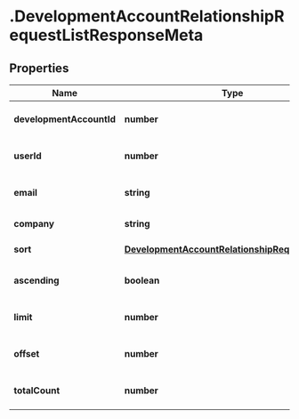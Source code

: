 # .DevelopmentAccountRelationshipRequestListResponseMeta

## Properties

Name | Type | Description | Notes
------------ | ------------- | ------------- | -------------
**developmentAccountId** | **number** |  | [optional] [default to undefined]
**userId** | **number** |  | [optional] [default to undefined]
**email** | **string** |  | [optional] [default to undefined]
**company** | **string** |  | [default to undefined]
**sort** | [**DevelopmentAccountRelationshipRequestSorting**](DevelopmentAccountRelationshipRequestSorting.md) |  | [default to undefined]
**ascending** | **boolean** |  | [optional] [default to undefined]
**limit** | **number** |  | [optional] [default to undefined]
**offset** | **number** |  | [optional] [default to undefined]
**totalCount** | **number** |  | [optional] [default to undefined]

